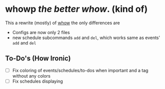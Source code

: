 # whowp *the better whow*. (kind of)

This a rewrite (mostly) of
[whow](https://github.com/daringcuteseal/whow)
the only differences are

* Configs are now only 2 files
* new schedule subcommands `add` and `del`,
	which works same as events' `add` and `del`

## To-Do's (How Ironic)
- [ ] Fix coloring of events/schedules/to-dos when important and a tag
	without any colors  
- [ ] Fix schedules displaying  
